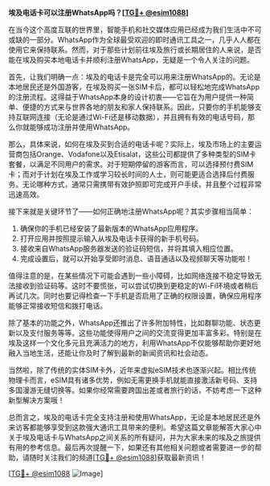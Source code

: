 **埃及电话卡可以注册WhatsApp吗？[[TG💪+ @esim1088](https://t.me/s/esim1088)]**

在当今这个高度互联的世界里，智能手机和社交媒体应用已经成为我们生活中不可或缺的一部分。WhatsApp作为全球最受欢迎的即时通讯工具之一，几乎人人都在使用它来保持联系。然而，对于那些计划前往埃及旅行或长期居住的人来说，是否能在埃及购买本地电话卡并顺利注册WhatsApp，无疑是一个令人关注的问题。

首先，让我们明确一点：埃及的电话卡是完全可以用来注册WhatsApp的。无论是本地居民还是外国游客，在埃及购买一张SIM卡后，都可以轻松地完成WhatsApp的注册流程。这得益于WhatsApp本身的设计初衷——它旨在为用户提供一种简单、便捷的方式来与世界各地的朋友和家人保持联系。因此，只要你的手机能够支持互联网连接（无论是通过Wi-Fi还是移动数据），并且拥有有效的电话号码，那么你就能够成功注册并使用WhatsApp。

那么，具体来说，如何在埃及买到合适的电话卡呢？实际上，埃及市场上的主要运营商包括Orange、Vodafone以及Etisalat，这些公司都提供了多种类型的SIM卡套餐，以满足不同用户的需求。对于短期停留的游客而言，可以选择预付费SIM卡；而对于计划在埃及工作或学习较长时间的人士，则可能更适合选择后付费服务。无论哪种方式，通常只需携带有效护照即可完成开户手续，并且整个过程非常迅速高效。

接下来就是关键环节了——如何正确地注册WhatsApp呢？其实步骤相当简单：
1. 确保你的手机已经安装了最新版本的WhatsApp应用程序。
2. 打开应用并按照提示输入从埃及电话卡获得的新手机号码。
3. 接收来自WhatsApp服务器发送的验证码短信，并将其填入相应位置。
4. 完成设置后，就可以开始享受即时消息、语音通话以及视频聊天等功能啦！

值得注意的是，在某些情况下可能会遇到一些小障碍，比如网络连接不稳定导致无法接收到验证码等。这时不要慌张，可以尝试切换到更稳定的Wi-Fi环境或者稍后再试几次。同时也要记得检查一下手机是否启用了正确的权限设置，确保应用程序能够正常接收短信和拨打电话。

除了基本的功能之外，WhatsApp还推出了许多附加特性，比如群聊功能、状态更新以及支付服务等等。这些功能使得用户之间的交流变得更加丰富多彩。特别是在埃及这样一个文化多元且充满活力的地方，利用WhatsApp不仅能够帮助你更好地融入当地生活，还能让你及时了解到最新的新闻资讯和社会动态。

当然啦，除了传统的实体SIM卡外，近年来虚拟eSIM技术也逐渐兴起。相比传统物理卡而言，eSIM具有诸多优势，例如无需更换手机就能直接激活新号码、支持多国漫游无缝切换等。如果你经常需要跨国出差或者旅行的话，不妨考虑一下这种新型解决方案哦！

总而言之，埃及的电话卡完全支持注册和使用WhatsApp，无论是本地居民还是外来访客都能够享受到这款强大通讯工具带来的便利。希望这篇文章能解答大家心中关于埃及电话卡与WhatsApp之间关系的所有疑问，并为大家未来的埃及之旅提供有用的参考信息。最后再次提醒一下，如果还有其他相关问题或者需要进一步的帮助，请随时关注我们的频道[[TG💪+ @esim1088](https://t.me/s/esim1088)]获取最新资讯！

[[TG💪+ @esim1088](https://t.me/s/esim1088) ![Image](https://i.postimg.cc/4NQfJmqS/Snipaste-2025-05-13-00-14-12.png)]